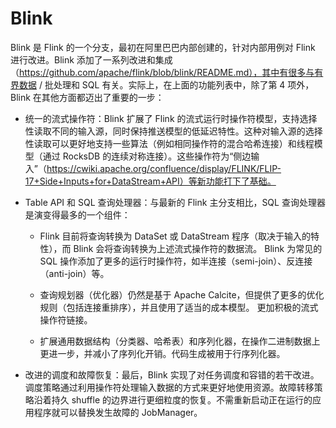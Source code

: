 # Blink

Blink 是 Flink 的一个分支，最初在阿里巴巴内部创建的，针对内部用例对 Flink 进行改进。Blink 添加了一系列改进和集成（https://github.com/apache/flink/blob/blink/README.md），其中有很多与有界数据 / 批处理和 SQL 有关。实际上，在上面的功能列表中，除了第 4 项外，Blink 在其他方面都迈出了重要的一步：

- 统一的流式操作符：Blink 扩展了 Flink 的流式运行时操作符模型，支持选择性读取不同的输入源，同时保持推送模型的低延迟特性。这种对输入源的选择性读取可以更好地支持一些算法（例如相同操作符的混合哈希连接）和线程模型（通过 RocksDB 的连续对称连接）。这些操作符为“侧边输入”（https://cwiki.apache.org/confluence/display/FLINK/FLIP-17+Side+Inputs+for+DataStream+API）等新功能打下了基础。

- Table API 和 SQL 查询处理器：与最新的 Flink 主分支相比，SQL 查询处理器是演变得最多的一个组件：

  - Flink 目前将查询转换为 DataSet 或 DataStream 程序（取决于输入的特性），而 Blink 会将查询转换为上述流式操作符的数据流。
    Blink 为常见的 SQL 操作添加了更多的运行时操作符，如半连接（semi-join）、反连接（anti-join）等。

  - 查询规划器（优化器）仍然是基于 Apache Calcite，但提供了更多的优化规则（包括连接重排序），并且使用了适当的成本模型。
    更加积极的流式操作符链接。

  - 扩展通用数据结构（分类器、哈希表）和序列化器，在操作二进制数据上更进一步，并减小了序列化开销。代码生成被用于行序列化器。

- 改进的调度和故障恢复：最后，Blink 实现了对任务调度和容错的若干改进。调度策略通过利用操作符处理输入数据的方式来更好地使用资源。故障转移策略沿着持久 shuffle 的边界进行更细粒度的恢复。不需重新启动正在运行的应用程序就可以替换发生故障的 JobManager。
